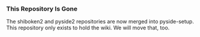 ### This Repository Is Gone

The shiboken2 and pyside2 repositories are now merged into pyside-setup.
This repository only exists to hold the wiki. We will move that, too.
